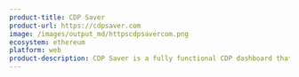 ```yaml
---
product-title: CDP Saver
product-url: https://cdpsaver.com
image: /images/output_md/httpscdpsavercom.png
ecosystem: ethereum
platform: web
product-description: CDP Saver is a fully functional CDP dashboard that aims to help users manage CDPs and protect them from liquidation.
---
```

